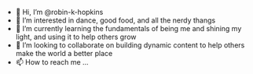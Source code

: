 - 👋 Hi, I’m @robin-k-hopkins
- 👀 I’m interested in dance, good food, and all the nerdy thangs
- 🌱 I’m currently learning the fundamentals of being me and shining my light, and using it to help others grow
- 💞️ I’m looking to collaborate on building dynamic content to help others make the world a better place
- 📫 How to reach me ...

<!---
robin-k-hopkins/robin-k-hopkins is a ✨ special ✨ repository because its `README.md` (this file) appears on your GitHub profile.
You can click the Preview link to take a look at your changes.
--->
